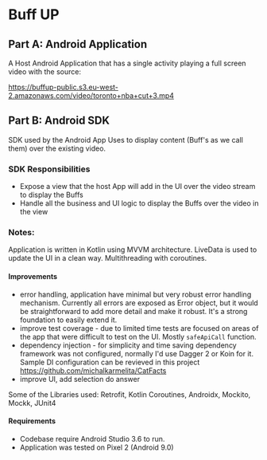 # Buff UP

## Part A: Android Application

A Host Android Application that has a single activity playing a full screen video with the source:

https://buffup-public.s3.eu-west-2.amazonaws.com/video/toronto+nba+cut+3.mp4


## Part B: Android SDK

SDK used by the Android App Uses to display content (Buff's as we call them) over the existing video.

### SDK Responsibilities

- Expose a view that the host App will add in the UI over the video stream to display the Buffs
- Handle all the business and UI logic to display the Buffs over the video in the view

### Notes:

Application is written in Kotlin using MVVM architecture. LiveData is used to update the UI in a clean way. Multithreading with coroutines.

#### Improvements
- error handling, application have minimal but very robust error handling mechanism. Currently all errors are exposed as Error object, but it would be straightforward to add more detail and make it robust. It's a strong foundation to easily extend it.
- improve test coverage - due to limited time tests are focused on areas of the app that were difficult to test on the UI. Mostly `safeApiCall` function.
- dependency injection - for simplicity and time saving dependency framework was not configured, normally I'd use Dagger 2 or Koin for it. Sample DI configuration can be revieved in this project https://github.com/michalkarmelita/CatFacts
- improve UI, add selection do answer

Some of the Libraries used:
Retrofit, Kotlin Coroutines, Androidx, Mockito, Mockk, JUnit4


#### Requirements
- Codebase require Android Studio 3.6 to run.
- Application was tested on Pixel 2 (Android 9.0)
